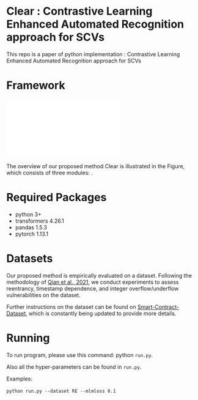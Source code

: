 # Clear : Contrastive Learning Enhanced Automated Recognition approach for SCVs

This repo is a paper of python implementation : Contrastive Learning Enhanced Automated Recognition approach for SCVs

# Framework

![The overview of GPANet](figs/model.drawio.pdf)

The overview of our proposed method Clear is illustrated in the Figure, which consists of three modules: .

# Required Packages
- python 3+
- transformers 4.26.1
- pandas 1.5.3
- pytorch 1.13.1

# Datasets
Our proposed method is empirically evaluated on a dataset. Following the methodology of [Qian et al., 2021](https://github.com/Messi-Q/Cross-Modality-Bug-Detection), we conduct experiments to assess reentrancy, timestamp dependence, and integer overflow/underflow vulnerabilities on the dataset.

Further instructions on the dataset can be found on [Smart-Contract-Dataset](https://github.com/Messi-Q/Smart-Contract-Dataset), which is constantly being updated to provide more details.

# Running
To run program, please use this command: python `run.py`.

Also all the hyper-parameters can be found in `run.py`.

Examples:

`
python run.py --dataset RE --mlmloss 0.1  
`


